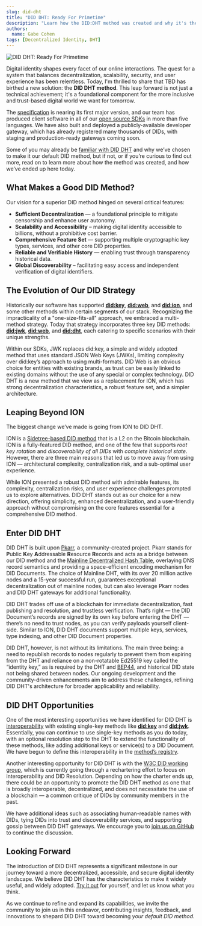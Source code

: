 ```yaml
---
slug: did-dht
title: "DID DHT: Ready For Primetime"
description: "Learn how the DID:DHT method was created and why it's the default method of Web5 and tbDEX."
authors:
  name: Gabe Cohen
tags: [Decentralized Identity, DHT]
---
```


<head>
  <meta property="og:title" content="DID DHT: Ready For Primetime" />
  <meta property="og:type" content="website" />
  <meta property="og:url" content='https://developer.tbd.website/blog/did-dht' />
  <meta name="og:description" content="Learn how the DID:DHT method was created and why it's the default method of Web5 and tbDEX." />
  <meta property="og:image" content="https://developer.tbd.website/assets/images/blog-did-dht-39733e50ba4ef8d0fc9f27b135e6dfc4.png" /> 

  <meta name="twitter:card" content="summary_large_image" />
  <meta property="twitter:domain" content="developer.tbd.website" />
  <meta name="twitter:site" content="@tbdevs" />
  <meta name="twitter:title" content="DID DHT: Ready For Primetime" />
  <meta property="twitter:url" content='https://developer.tbd.website/blog/did-dht' /> 
  <meta name="twitter:description" content="Learn how the DID:DHT method was created and why it's the default method of Web5 and tbDEX." />
  <meta name="twitter:image" content="https://developer.tbd.website/assets/images/blog-did-dht-39733e50ba4ef8d0fc9f27b135e6dfc4.png" />

  <link rel="apple-touch-icon" href="https://developer.tbd.website/img/tbd-fav-icon-main.png" />
</head>

![DID DHT: Ready For Primetime](/img/blog-did-dht.png)

Digital identity shapes every facet of our online interactions. The quest for a system that balances decentralization, scalability, security, and user experience has been relentless. Today, I'm thrilled to share that TBD has birthed a new solution: the **DID DHT method**. This leap forward is not just a technical achievement; it's a foundational component for the more inclusive and trust-based digital world we want for tomorrow.

<!--truncate-->

The [specification](https://did-dht.com/) is nearing its first major version, and our team has produced client software in all of our [open source SDKs](https://developer.tbd.website/docs/) in more than five languages. We have also built and deployed a publicly-available developer gateway, which has already registered many thousands of DIDs, with staging and production-ready gateways coming soon.

Some of you may already be [familiar with DID DHT](https://youtu.be/23lCRO2CIIY?si=R-a79TEKQQmv6Vj_) and why we’ve chosen to make it our default DID method, but if not, or if you’re curious to find out more, read on to learn more about how the method was created, and how we’ve ended up here today.


## What Makes a Good DID Method?

Our vision for a superior DID method hinged on several critical features:



* **Sufficient Decentralization** — a foundational principle to mitigate censorship and enhance user autonomy.
* **Scalability and Accessibility** – making digital identity accessible to billions, without a prohibitive cost barrier.
* **Comprehensive Feature Set** — supporting multiple cryptographic key types, services, and other core DID properties.
* **Reliable and Verifiable History** — enabling trust through transparency historical data.
* **Global Discoverability** – facilitating easy access and independent verification of digital identifiers.


## The Evolution of Our DID Strategy

Historically our software has supported **[did:key](https://w3c-ccg.github.io/did-method-key/)**, **[did:web](https://w3c-ccg.github.io/did-method-web/)**, and **[did:ion](https://identity.foundation/sidetree/spec)**, and some other methods within certain segments of our stack. Recognizing the impracticality of a "one-size-fits-all" approach, we embraced a multi-method strategy. Today that strategy incorporates three key DID methods: **[did:jwk](https://github.com/quartzjer/did-jwk/blob/main/spec.md)**, **[did:web](https://w3c-ccg.github.io/did-method-web/)**, and **[did:dht](https://tbd54566975.github.io/did-dht-method/)**, each catering to specific scenarios with their unique strengths. 

Within our SDKs, JWK replaces did:key, a simple and widely adopted method that uses standard JSON Web Keys (JWKs), limiting complexity over did:key’s approach to using multi-formats. DID Web is an obvious choice for entities with existing brands, as trust can be easily linked to existing domains without the use of any special or complex technology. DID DHT is a new method that we view as a replacement for ION, which has strong decentralization characteristics, a robust feature set, and a simpler architecture.


## Leaping Beyond ION

The biggest change we’ve made is going from ION to DID DHT. 

ION is a [Sidetree-based DID method](https://identity.foundation/sidetree/spec/) that is a L2 on the Bitcoin blockchain. ION is a fully-featured DID method, and one of the few that supports _root key rotation_ and _discoverability of all DIDs_ with _complete historical state_. However, there are three main reasons that led us to move away from using ION — architectural complexity, centralization risk, and a sub-optimal user experience. 

While ION presented a robust DID method with admirable features, its complexity, centralization risks, and user experience challenges prompted us to explore alternatives. DID DHT stands out as our choice for a new direction, offering simplicity, enhanced decentralization, and a user-friendly approach without compromising on the core features essential for a comprehensive DID method.


## Enter DID DHT

DID DHT is built upon [Pkarr](https://github.com/Nuhvi/pkarr), a community-created project. Pkarr stands for **P**ublic **K**ey **A**ddressable **R**esource **R**ecords and acts as a bridge between our DID method and the [Mainline Decentralized Hash Table](https://en.wikipedia.org/wiki/Mainline_DHT), overlaying DNS record semantics and providing a space-efficient encoding mechanism for DID Documents. The choice of Mainline DHT, with its over 20 million active nodes and a 15-year successful run, guarantees exceptional decentralization out of mainline nodes, but can also leverage Pkarr nodes and DID DHT gateways for additional functionality.

DID DHT trades off use of a blockchain for immediate decentralization, fast publishing and resolution, and trustless verification. That’s right — the DID Document’s records are signed by its own key before entering the DHT — there’s no need to trust nodes, as you can verify payloads yourself client-side. Similar to ION, DID DHT documents support multiple keys, services, type indexing, and other DID Document properties.

DID DHT, however, is not without its limitations. The main three being: a need to republish records to nodes regularly to prevent them from expiring from the DHT and reliance on a non-rotatable Ed25519 key called the “identity key,” as is required by the DHT and [BEP44](https://www.bittorrent.org/beps/bep_0044.html), and historical DID state not being shared between nodes. Our ongoing development and the community-driven enhancements aim to address these challenges, refining DID DHT's architecture for broader applicability and reliability.


## DID DHT Opportunities

One of the most interesting opportunities we have identified for DID DHT is [interoperability](https://did-dht.com/#interoperability-with-other-did-methods) with existing single-key methods like **[did:key](https://w3c-ccg.github.io/did-method-key/)** and **[did:jwk](https://github.com/quartzjer/did-jwk/blob/main/spec.md)**. Essentially, you can continue to use single-key methods as you do today, with an optional resolution step to the DHT to extend the functionality of these methods, like adding additional keys or service(s) to a DID Document. We have begun to define this interoperability in the [method’s registry](https://did-dht.com/registry/index.html#interoperable-did-methods).

Another interesting opportunity for DID DHT is with the [W3C DID working group](https://www.w3.org/2019/did-wg/WorkMode/), which is currently going through a rechartering effort to focus on interoperability and DID Resolution. Depending on how the charter ends up, there could be an opportunity to promote the DID DHT method as one that is broadly interoperable, decentralized, and does not necessitate the use of a blockchain — a common critique of DIDs by community members in the past.

We have additional ideas such as associating human-readable names with DIDs, tying DIDs into trust and discoverability services, and supporting gossip between DID DHT gateways. We encourage you to [join us on GitHub](https://github.com/TBD54566975/did-dht-method/) to continue the discussion. 


## Looking Forward

The introduction of DID DHT represents a significant milestone in our journey toward a more decentralized, accessible, and secure digital identity landscape. We believe DID DHT has the characteristics to make it widely useful, and widely adopted. [Try it out](https://developer.tbd.website/docs/web5/build/decentralized-identifiers/how-to-create-did/) for yourself, and let us know what you think.

As we continue to refine and expand its capabilities, we invite the community to join us in this endeavor, contributing insights, feedback, and innovations to shepard DID DHT toward becoming _your default DID method_.
